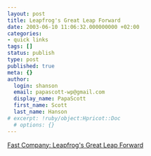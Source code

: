 ```yaml
---
layout: post
title: Leapfrog's Great Leap Forward
date: 2003-06-10 11:06:32.000000000 +02:00
categories:
- quick links
tags: []
status: publish
type: post
published: true
meta: {}
author:
  login: shanson
  email: papascott-wp@gmail.com
  display_name: PapaScott
  first_name: Scott
  last_name: Hanson
# excerpt: !ruby/object:Hpricot::Doc
  # options: {}
---
```

<p><a title="Christopher loves his LeapPad. Too bad they have nothing in German. Yet." href="http://www.fastcompany.com/magazine/71/leapfrog.html">Fast Company: Leapfrog's Great Leap Forward</a></p>
